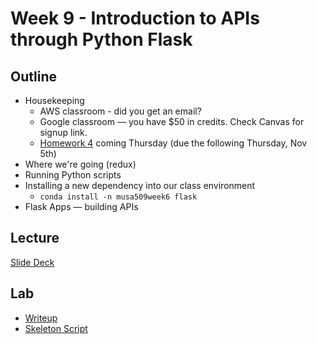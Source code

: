 # Week 9 - Introduction to APIs through Python Flask

## Outline

- Housekeeping
  * AWS classroom - did you get an email?
  * Google classroom — you have $50 in credits. Check Canvas for signup link.
  * [Homework 4](https://github.com/MUSA-509/homework-4) coming Thursday (due the following Thursday, Nov 5th)
- Where we're going (redux)
- Running Python scripts
- Installing a new dependency into our class environment
  * `conda install -n musa509week6 flask`
- Flask Apps — building APIs

## Lecture

[Slide Deck](https://docs.google.com/presentation/d/1JY3ZNLhNF3GYiWyJdpzAB6gYWXh5LT7hYVDBOvgALDU/edit?usp=sharing)

## Lab

* [Writeup](Lab.md)
* [Skeleton Script](lab_app.py)
